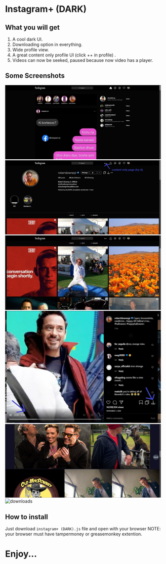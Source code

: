 # Instagram+ (DARK)
## What you will get
1. A cool dark UI.
2. Downloading option in everything.
3. Wide profile view.
4. A great content only profile UI (click ++ in profile) .
5. Videos can now be seeked, paused because now video has a player.

## Some Screenshots
![progress](./readme/home.JPG)  
![downloads](./readme/profile.JPG)   
![downloads](./readme/wide.JPG)  
![downloads](./readme/player.JPG)
![downloads](./readme/scrollbar.JPG)  
![downloads](./readme/download3.png)


## How to install
Just download `instagram+ (DARK).js` file and open with your browser
NOTE: your browser must have tampermoney or greasemonkey extention.

# Enjoy...
